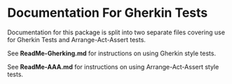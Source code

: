 ﻿# Documentation For Gherkin Tests
Documentation for this package is split into two separate files covering use for Gherkin Tests and Arrange-Act-Assert tests.

See __ReadMe-Gherking.md__ for instructions on using Gherkin style tests.

See __ReadMe-AAA.md__ for instructions on using Arrange-Act-Assert style tests.